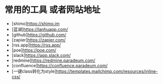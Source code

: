 # 常用的工具 或者网站地址
* [shimo]https://shimo.im
* [蓝湖]https://lanhuapp.com/
* [github]https://github.com/
* [zapier]https://zapier.com/
* [rss.app]https://rss.app/
* [poe]https://poe.com/
* [slack]https://app.slack.com/
* [redmine]https://redmine.paradeum.com/
* [confluence]https://confluence.paradeum.com/
* [一键class转化为style]https://templates.mailchimp.com/resources/inline-css/